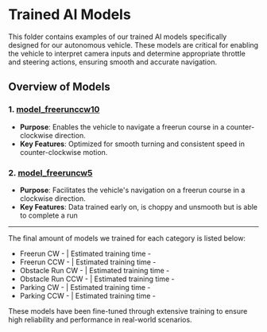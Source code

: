 # Trained AI Models

This folder contains examples of our trained AI models specifically designed for our autonomous vehicle. These models are critical for enabling the vehicle to interpret camera inputs and determine appropriate throttle and steering actions, ensuring smooth and accurate navigation.

## Overview of Models

### **1. [model_freerunccw10](model_freerunccw10)**  
- **Purpose**: Enables the vehicle to navigate a freerun course in a counter-clockwise direction.  
- **Key Features**: Optimized for smooth turning and consistent speed in counter-clockwise motion.  

### **2. [model_freeruncw5](model_freeruncw5)**  
- **Purpose**: Facilitates the vehicle's navigation on a freerun course in a clockwise direction.  
- **Key Features**: Data trained early on, is choppy and unsmooth but is able to complete a run

---

The final amount of models we trained for each category is listed below:
* Freerun CW - | Estimated training time - 
* Freerun CCW - | Estimated training time - 
* Obstacle Run CW - | Estimated training time - 
* Obstacle Run CCW - | Estimated training time - 
* Parking CW - | Estimated training time -
* Parking CCW - | Estimated training time - 

These models have been fine-tuned through extensive training to ensure high reliability and performance in real-world scenarios.
